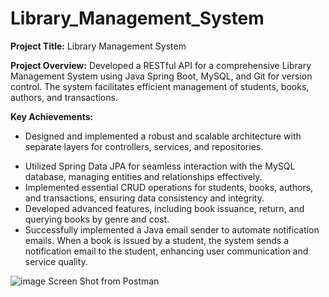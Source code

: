 # Library_Management_System
**Project Title:** Library Management System

**Project Overview:** Developed a RESTful API for a comprehensive Library Management System using Java Spring Boot, MySQL, and Git for version control. The system facilitates efficient management of students, books, authors, and transactions.

**Key Achievements:**

+ Designed and implemented a robust and scalable architecture with separate layers for controllers, services, and repositories.
* Utilized Spring Data JPA for seamless interaction with the MySQL database, managing entities and relationships effectively.
* Implemented essential CRUD operations for students, books, authors, and transactions, ensuring data consistency and integrity.
* Developed advanced features, including book issuance, return, and querying books by genre and cost.
* Successfully implemented a Java email sender to automate notification emails. When a book is issued by a student, the system sends a notification email to the student, enhancing user communication and service quality.

![image](https://github.com/HiAnki/Library_Management_System/assets/101946629/47b35147-7df8-40a9-9d08-932298c22f8c)
Screen Shot from Postman
